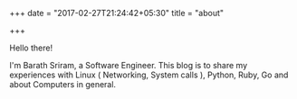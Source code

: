 +++
date = "2017-02-27T21:24:42+05:30"
title = "about"

+++

Hello there!

I'm Barath Sriram, a Software Engineer. This blog is to share my experiences with Linux ( Networking, System calls ), Python, Ruby, Go and about Computers in general.


